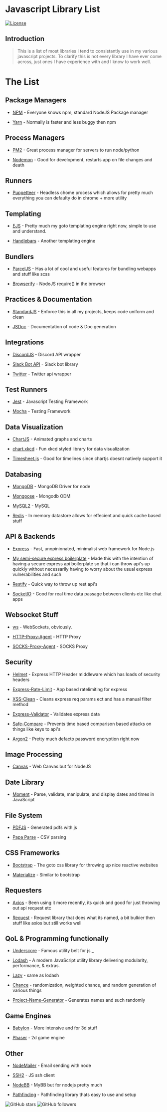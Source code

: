 # Javascript Library List
[![License](https://img.shields.io/badge/license-MIT-green)](https://github.com/GagePielsticker/javascript-library-list/blob/master/LICENSE.md)

## Introduction

> This is a list of most libraries I tend to consistantly use in my various javascript projects. To clarify this is not every library I have ever come across, just ones I have experience with and I know to work well.


# The List

## Package Managers
- [NPM](https://www.npmjs.com/) - Everyone knows npm, standard NodeJS Package manager 

- [Yarn](https://yarnpkg.com/) - Normally is faster and less buggy then npm

## Process Managers
- [PM2](https://pm2.keymetrics.io/) - Great process manager for servers to run node/python

- [Nodemon](https://github.com/remy/nodemon) - Good for development, restarts app on file changes and death

## Runners
- [Puppetteer](https://github.com/puppeteer/puppeteer) - Headless chome process which allows for pretty much everything you can defaulty do in chrome + more utility

## Templating
- [EJS](https://ejs.co/) - Pretty much my goto templating engine right now, simple to use and understand.

- [Handlebars](https://handlebarsjs.com/) - Another templating engine

## Bundlers
- [ParcelJS](https://github.com/parcel-bundler/parcel) - Has a lot of cool and useful features for bundling webapps and stuff like scss

- [Browserify](https://github.com/browserify/browserify) - NodeJS require() in the browser

## Practices & Documentation
- [StandardJS](https://standardjs.com/) - Enforce this in all my projects, keeps code uniform and clean

- [JSDoc](https://jsdoc.app/about-getting-started.html) - Documentation of code & Doc generation

## Integrations
- [DiscordJS](https://discord.js.org/#/) - Discord API wrapper

- [Slack Bot API](https://github.com/mishk0/slack-bot-api) - Slack bot library

- [Twitter](https://www.npmjs.com/package/twitter) - Twitter api wrapper

## Test Runners
- [Jest](https://jestjs.io/) - Javascript Testing Framework

- [Mocha](https://github.com/mochajs/mocha) - Testing Framework

## Data Visualization
- [ChartJS](https://www.chartjs.org/) - Animated graphs and charts

- [chart.xkcd](https://www.npmjs.com/package/chart.xkcd) - Fun xkcd styled library for data visualization

- [Timesheet.js](https://github.com/sbstjn/timesheet.js) - Good for timelines since chartjs doesnt natively support it

## Databasing
- [MongoDB](https://www.npmjs.com/package/mongodb) - MongoDB Driver for node

- [Mongoose](https://www.npmjs.com/package/mongoose) - Mongodb ODM

- [MySQL2](https://www.npmjs.com/package/mysql2) - MySQL

- [Redis](https://redis.io/) - In memory datastore allows for effecient and quick cache based stuff

## API & Backends
- [Express](https://expressjs.com/) - Fast, unopinionated, minimalist web framework for Node.js

- [My semi-secure express boilerplate](https://github.com/GagePielsticker/Express-API-Boilerplate) - Made this with the intention of having a secure express api boilerplate so that i can throw api's up quickly without necessarily having to worry about the usual express vulnerabilities and such

- [Restify](http://restify.com/) - Quick way to throw up rest api's

- [SocketIO](https://socket.io/) - Good for real time data passage between clients etc like chat apps

## Websocket Stuff
- [ws]() - WebSockets, obviously.

- [HTTP-Proxy-Agent](https://www.npmjs.com/package/https-proxy-agent) - HTTP Proxy

- [SOCKS-Proxy-Agent](https://www.npmjs.com/package/socks-proxy-agent) - SOCKS Proxy

## Security
- [Helmet](https://helmetjs.github.io/) - Express HTTP Header middleware which has loads of security headers

- [Express-Rate-Limit](https://www.npmjs.com/package/express-rate-limit) - App based ratelimiting for express

- [XSS-Clean](https://www.npmjs.com/package/xss-clean) - Cleans express req params ect and has a manual filter method

- [Express-Validator](https://express-validator.github.io/docs/) - Validates express data

- [Safe-Compare](https://www.npmjs.com/package/safe-compare) - Prevents time based comparison based attacks on things like keys to api's

- [Argon2](https://www.npmjs.com/package/argon2) - Pretty much defacto password encryption right now 

## Image Processing
- [Canvas](https://www.npmjs.com/package/canvas) - Web Canvas but for NodeJS

## Date Library
- [Moment](https://momentjs.com/) - Parse, validate, manipulate, and display dates and times in JavaScript

## File System
- [PDFJS](https://github.com/MrRio/jsPDF) - Generated pdfs with js

- [Papa Parse](https://github.com/mholt/PapaParse) - CSV parsing

## CSS Frameworks
- [Bootstrap](https://getbootstrap.com/) - The goto css library for throwing up nice reactive websites

- [Materialize](https://materializecss.com/) - Similar to bootstrap

## Requesters
- [Axios](https://github.com/axios/axios) - Been using it more recently, its quick and good for just throwing out api request etc

- [Request](https://github.com/request/request) - Request library that does what its named, a bit bulkier then stuff like axios but still works well

## QoL & Programming functionally
- [Underscore](https://github.com/jashkenas/underscore) - Famous utility belt for js _

- [Lodash](https://github.com/lodash/lodash) - A modern JavaScript utility library delivering modularity, performance, & extras.

- [Lazy](https://github.com/dtao/lazy.js) - same as lodash

- [Chance](https://chancejs.com/) - randomization, weighted chance, and random generation of various things

- [Project-Name-Generator](https://www.npmjs.com/package/project-name-generator) - Generates names and such randomly

## Game Engines
- [Babylon](https://www.babylonjs.com/) - More intensive and for 3d stuff

- [Phaser](https://github.com/photonstorm/phaser) - 2d game engine

## Other
- [NodeMailer](https://github.com/nodemailer/nodemailer) - Email sending with node

- [SSH2](https://github.com/mscdex/ssh2) - JS ssh client

- [NodeBB](https://nodebb.org/) - MyBB but for nodejs pretty much

- [Pathfinding](https://www.npmjs.com/package/pathfinding) - Pathfinding library thats easy to use and setup


![GitHub stars](https://img.shields.io/github/stars/gagepielsticker/javascript-library-list?style=social) ![GitHub followers](https://img.shields.io/github/followers/gagepielsticker?style=social)
